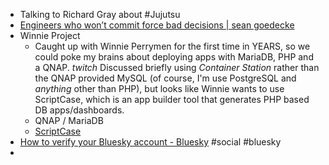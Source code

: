 - Talking to Richard Gray about #Jujutsu
- [Engineers who won’t commit force bad decisions | sean goedecke](https://www.seangoedecke.com/taking-a-position/)
- Winnie Project
	- Caught up with Winnie Perrymen for the first time in YEARS, so we could poke my brains about deploying apps with MariaDB, PHP and a QNAP.  *twitch* Discussed briefly using _Container Station_ rather than the QNAP provided MySQL (of course, I'm use PostgreSQL and _anything_ other than PHP), but looks like Winnie wants to use ScriptCase, which is an app builder tool that generates PHP based DB apps/dashboards.
	- QNAP / MariaDB
	- [ScriptCase](https://www.scriptcase.net)
- [How to verify your Bluesky account - Bluesky](https://bsky.social/about/blog/4-28-2023-domain-handle-tutorial) #social #bluesky
-